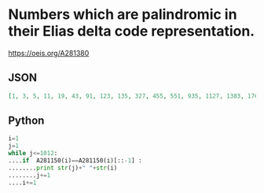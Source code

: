# Numbers which are palindromic in their Elias delta code representation\.
https://oeis.org/A281380
## JSON
```JSON
[1, 3, 5, 11, 19, 43, 91, 123, 135, 327, 455, 551, 935, 1127, 1383, 1767, 2023, 2071, 2839, 3223, 3991, 4183, 4695, 5463, 5975, 6359, 6871, 7639, 8151, 8247, 9783, 10551, 12087, 12471, 14007, 14775, 16311, 16503, 17527, 19063, 20087, 20855, 21879, 23415, 24439, 24823, 25847, 27383]
```
## Python
```Python
i=1
j=1
while j<=1012:
....if  A281150(i)==A281150(i)[::-1] :
........print str(j)+" "+str(i)
........j+=1
....i+=1
```
